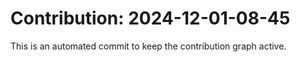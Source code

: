 # Contribution: 2024-12-01-08-45
This is an automated commit to keep the contribution graph active.
